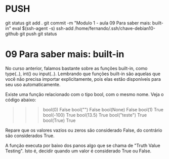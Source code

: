 

# ###################################################################################################################################################################
# ###################################################################################################################################################################
# PUSH

git status
git add .
git commit -m "Modulo 1 - aula 09 Para saber mais: built-in"
eval $(ssh-agent -s)
ssh-add /home/fernando/.ssh/chave-debian10-github
git push
git status



# ###################################################################################################################################################################
# ###################################################################################################################################################################
#  09 Para saber mais: built-in

No curso anterior, falamos bastante sobre as funções built-in, como type(..), int() ou input(..). Lembrando que funções built-in são aquelas que você não precisa importar explicitamente, pois elas estão disponíveis para seu uso automaticamente.

Existe uma função relacionado com o tipo bool, com o mesmo nome. Veja o código abaixo:

>>> bool(0)
False
>>> bool("")
False
>>> bool(None)
False
>>> bool(1)
True
>>> bool(-100)
True
>>> bool(13.5)
True
>>> bool("teste")
True
>>> bool(True)
True

Repare que os valores vazios ou zeros são considerado False, do contrário são considerados True.

A função executa por baixo dos panos algo que se chama de "Truth Value Testing". Isto é, decidir quando um valor é considerado True ou False.